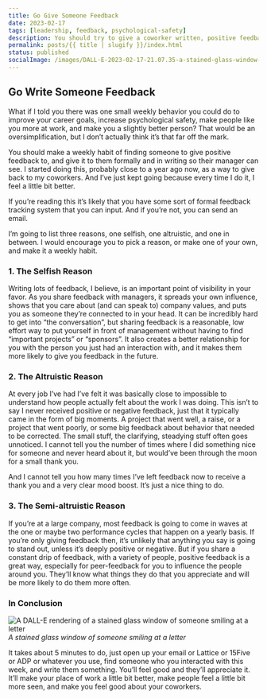 ```yaml
---
title: Go Give Someone Feedback
date: 2023-02-17
tags: [leadership, feedback, psychological-safety]
description: You should try to give a coworker written, positive feedback, once a week.
permalink: posts/{{ title | slugify }}/index.html
status: published
socialImage: /images/DALL·E-2023-02-17-21.07.35-a-stained-glass-window-of-someone-smiling-at-a-letter.png
---
```


## Go Write Someone Feedback

What if I told you there was one small weekly behavior you could do to improve your career goals, increase psychological safety, make people like you more at work, and make you a slightly better person? That would be an oversimplification, but I don’t actually think it’s that far off the mark.

You should make a weekly habit of finding someone to give positive feedback to, and give it to them formally and in writing so their manager can see. I started doing this, probably close to a year ago now, as a way to give back to my coworkers. And I’ve just kept going because every time I do it, I feel a little bit better.

If you’re reading this it’s likely that you have some sort of formal feedback tracking system that you can input. And if you’re not, you can send an email.

I’m going to list three reasons, one selfish, one altruistic, and one in between. I would encourage you to pick a reason, or make one of your own, and make it a weekly habit.

### 1. The Selfish Reason

Writing lots of feedback, I believe, is an important point of visibility in your favor. As you share feedback with managers, it spreads your own influence, shows that you care about (and can speak to) company values, and puts you as someone they’re connected to in your head. It can be incredibly hard to get into “the conversation”, but sharing feedback is a reasonable, low effort way to put yourself in front of management without having to find “important projects” or “sponsors”. It also creates a better relationship for you with the person you just had an interaction with, and it makes them more likely to give you feedback in the future.

### 2. The Altruistic Reason

At every job I’ve had I’ve felt it was basically close to impossible to understand how people actually felt about the work I was doing. This isn’t to say I never received positive or negative feedback, just that it typically came in the form of big moments. A project that went well, a raise, or a project that went poorly, or some big feedback about behavior that needed to be corrected. The small stuff, the clarifying, steadying stuff often goes unnoticed. I cannot tell you the number of times where I did something nice for someone and never heard about it, but would’ve been through the moon for a small thank you.

And I cannot tell you how many times I’ve left feedback now to receive a thank you and a very clear mood boost. It’s just a nice thing to do.

### 3. The Semi-altruistic Reason

If you’re at a large company, most feedback is going to come in waves at the one or maybe two performance cycles that happen on a yearly basis. If you’re only giving feedback then, it’s unlikely that anything you say is going to stand out, unless it’s deeply positive or negative. But if you share a constant drip of feedback, with a variety of people, positive feedback is a great way, especially for peer-feedback for you to influence the people around you. They’ll know what things they do that you appreciate and will be more likely to do them more often.

### In Conclusion

![A DALL-E rendering of a stained glass window of someone smiling at a letter](/images/DALL·E-2023-02-17-21.07.35-a-stained-glass-window-of-someone-smiling-at-a-letter.png)
_A stained glass window of someone smiling at a letter_

It takes about 5 minutes to do, just open up your email or Lattice or 15Five or ADP or whatever you use, find someone who you interacted with this week, and write them something. You’ll feel good and they’ll appreciate it. It’ll make your place of work a little bit better, make people feel a little bit more seen, and make you feel good about your coworkers.
